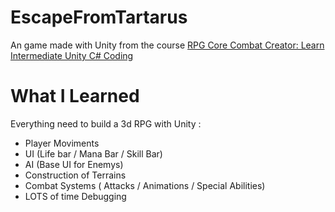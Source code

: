 # EscapeFromTartarus

An game made with Unity from the course [RPG Core Combat Creator: Learn Intermediate Unity C# Coding](https://www.udemy.com/unityrpg/)

# What I Learned
Everything need to build a 3d RPG with Unity :

* Player Moviments 
* UI (Life bar / Mana Bar / Skill Bar)
* AI (Base UI for Enemys)
* Construction of Terrains
* Combat Systems ( Attacks / Animations / Special Abilities)
* LOTS of time Debugging
